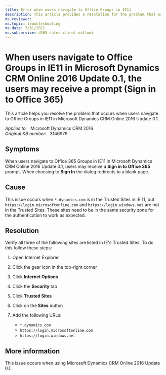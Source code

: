 ```yaml
---
title: Error when users navigate to Office Groups in IE11
description: This article provides a resolution for the problem that occurs when users navigate to Office Groups in IE11 in Microsoft Dynamics CRM Online 2016 Update 0.1.
ms.reviewer: 
ms.topic: troubleshooting
ms.date: 3/31/2021
ms.subservice: d365-sales-client-outlook
---
```

# When users navigate to Office Groups in IE11 in Microsoft Dynamics CRM Online 2016 Update 0.1, the users may receive a prompt (Sign in to Office 365)

This article helps you resolve the problem that occurs when users navigate to Office Groups in IE11 in Microsoft Dynamics CRM Online 2016 Update 0.1.

_Applies to:_ &nbsp; Microsoft Dynamics CRM 2016  
_Original KB number:_ &nbsp; 3146979

## Symptoms

When users navigate to Office 365 Groups in IE11 in Microsoft Dynamics CRM Online 2016 Update 0.1, users may receive a **Sign in to Office 365** prompt. When choosing to **Sign In** the dialog redirects to a blank page.

## Cause

This issue occurs when `*.dynamics.com` is in the Trusted Sites in IE 11, but `https://login.microsoftonline.com` and `https://login.windows.net` are not in the Trusted Sites. These sites need to be in the same security zone for the authentication to work as expected.

## Resolution

Verify all three of the following sites are listed in IE's Trusted Sites. To do this follow these steps:

1. Open Internet Explorer
1. Click the gear icon in the top-right corner
1. Click **Internet Options**
1. Click the **Security** tab
1. Click **Trusted Sites**
1. Click on the **Sites** button
1. Add the following URLs:

    - `*.dynamics.com`
    - `https://login.microsoftonline.com`
    - `https://login.windows.net`

## More information

This issue occurs when using Microsoft Dynamics CRM Online 2016 Update 0.1.
